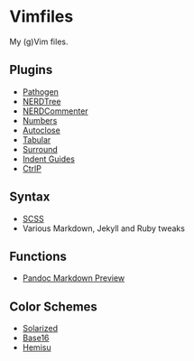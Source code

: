 # Vimfiles

My (g)Vim files.

## Plugins

- [Pathogen](https://github.com/tpope/vim-pathogen "Pathogen")
- [NERDTree](https://github.com/scrooloose/nerdtree "NERDTree")
- [NERDCommenter](https://github.com/scrooloose/nerdcommenter "NERDCommenter")
- [Numbers](https://github.com/myusuf3/numbers.vim/ "Numbers")
- [Autoclose](https://github.com/Townk/vim-autoclose "Autoclose")
- [Tabular](https://github.com/godlygeek/tabular "Tabular")
- [Surround](https://github.com/tpope/vim-surround "Surround")
- [Indent Guides](https://github.com/nathanaelkane/vim-indent-guides "Indent Guides")
- [CtrlP](https://github.com/kien/ctrlp.vim "CtrlP")

## Syntax

- [SCSS](https://github.com/cakebaker/scss-syntax.vim "SCSS")
- Various Markdown, Jekyll and Ruby tweaks

## Functions

- [Pandoc Markdown Preview](https://gist.github.com/4649514 "Pandoc Markdown Preview")

## Color Schemes

- [Solarized](https://github.com/altercation/vim-colors-solarized "Solarized")
- [Base16](https://github.com/chriskempson/base16-vim "Base16")
- [Hemisu](https://github.com/noahfrederick/Hemisu "Hemisu")